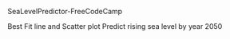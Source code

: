 SeaLevelPredictor-FreeCodeCamp

Best Fit line and Scatter plot 
Predict rising sea level by year 2050

